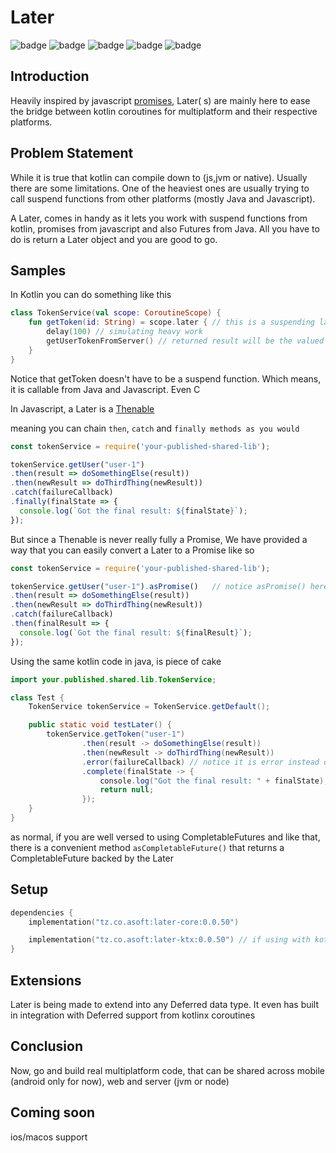 # Later

![badge][badge-maven] ![badge][badge-mpp] ![badge][badge-android] ![badge][badge-js] ![badge][badge-jvm]

## Introduction

Heavily inspired by
javascript [promises](https://developer.mozilla.org/en-US/docs/Web/JavaScript/Reference/Global_Objects/Promise), Later(
s) are mainly here to ease the bridge between kotlin coroutines for multiplatform and their respective platforms.

## Problem Statement

While it is true that kotlin can compile down to (js,jvm or native). Usually there are some limitations. One of the
heaviest ones are usually trying to call suspend functions from other platforms (mostly Java and Javascript).

A Later, comes in handy as it lets you work with suspend functions from kotlin, promises from javascript and also
Futures from Java. All you have to do is return a Later object and you are good to go.

## Samples

In Kotlin you can do something like this

```kotlin
class TokenService(val scope: CoroutineScope) {
    fun getToken(id: String) = scope.later { // this is a suspending labda
        delay(100) // simulating heavy work
        getUserTokenFromServer() // returned result will be the valued that will be Later delivered to you upon completion
    }
}
```

Notice that getToken doesn't have to be a suspend function. Which means, it is callable from Java and Javascript. Even C

In Javascript, a Later is
a [Thenable](https://developer.mozilla.org/en-US/docs/Web/JavaScript/Reference/Global_Objects/Promise/resolve#Resolving_thenables_and_throwing_Errors)

meaning you can chain `then`, `catch` and `finally methods as you would`

```javascript
const tokenService = require('your-published-shared-lib');

tokenService.getUser("user-1")
.then(result => doSomethingElse(result))
.then(newResult => doThirdThing(newResult))
.catch(failureCallback)
.finally(finalState => {
  console.log(`Got the final result: ${finalState}`);
});
```

But since a Thenable is never really fully a Promise, We have provided a way that you can easily convert a Later to a
Promise like so

```javascript
const tokenService = require('your-published-shared-lib');

tokenService.getUser("user-1").asPromise()   // notice asPromise() here
.then(result => doSomethingElse(result))
.then(newResult => doThirdThing(newResult))
.catch(failureCallback)
.then(finalResult => {
  console.log(`Got the final result: ${finalResult}`);
});
```

Using the same kotlin code in java, is piece of cake

```java
import your.published.shared.lib.TokenService;

class Test {
    TokenService tokenService = TokenService.getDefault();

    public static void testLater() {
        tokenService.getToken("user-1")
                .then(result -> doSomethingElse(result))
                .then(newResult -> doThirdThing(newResult))
                .error(failureCallback) // notice it is error instead of catch (catch is a reserved keyword in java)
                .complete(finalState -> {
                    console.log("Got the final result: " + finalState);
                    return null;
                });
    }
}
``` 

as normal, if you are well versed to using CompletableFutures and like that, there is a convenient
method `asCompletableFuture()`
that returns a CompletableFuture backed by the Later

## Setup

```kotlin
dependencies {
    implementation("tz.co.asoft:later-core:0.0.50")

    implementation("tz.co.asoft:later-ktx:0.0.50") // if using with kotlinx coroutines
}
```

## Extensions

Later is being made to extend into any Deferred data type. It even has built in integration with Deferred support from
kotlinx coroutines

## Conclusion

Now, go and build real multiplatform code, that can be shared across mobile (android only for now), web and server (jvm
or node)

## Coming soon

ios/macos support

[badge-maven]: https://img.shields.io/maven-central/v/tz.co.asoft/later-core/0.0.50?style=flat

[badge-mpp]: https://img.shields.io/badge/kotlin-multiplatform-blue?style=flat

[badge-android]: http://img.shields.io/badge/platform-android-brightgreen.svg?style=flat

[badge-js]: http://img.shields.io/badge/platform-js-yellow.svg?style=flat

[badge-jvm]: http://img.shields.io/badge/platform-jvm-orange.svg?style=flat

